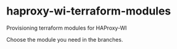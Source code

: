 # haproxy-wi-terraform-modules
Provisioning terraform modules for HAProxy-WI

Choose the module you need in the branches.
